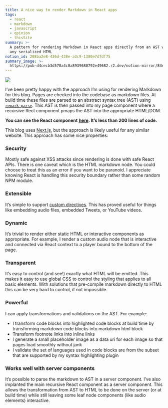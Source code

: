 ```yaml
---
title: A nice way to render Markdown in React apps
tags:
  - react
  - markdown
  - javascript
  - opinion
  - thisSite
summary: >-
  A pattern for rendering Markdown in React apps directly from an AST without
  any serialized HTML
notion_id: 208ba2e8-436d-438e-a3c9-1380e7d7df75
summary_image: >-
  https://pub-d4cecb3d578a4c0a8939680792e49682.r2.dev/notion-mirror/84ebb48c-616a-4f51-ae9a-991a4e0a7e9b/5f7f7012-783d-430d-b66d-203628d6adfe/Screenshot_2024-11-22_at_11.14.50_AM.png
---
```

![](https://pub-d4cecb3d578a4c0a8939680792e49682.r2.dev/notion-mirror/84ebb48c-616a-4f51-ae9a-991a4e0a7e9b/5f7f7012-783d-430d-b66d-203628d6adfe/Screenshot_2024-11-22_at_11.14.50_AM.png)

I’ve been pretty happy with the approach I’m using for rendering Markdown for this blog. Pages are checked into the codebase as markdown files. At build time these files are parsed to an abstract syntax tree (AST) using [`remark-parse`](https://www.npmjs.com/package/remark-parse). This AST is then passed into my page component where a recursive Rect component pmaps the AST into the appropriate HTML/DOM.

**You can see the React component** [**here**](https://github.com/captbaritone/jordaneldredge.com/blob/705cb9213b79f68ec48c05ec052f740f7234d936/lib/components/Markdown.js)**. It’s less than 200 lines of code.**

This blog uses [Next.js](https://nextjs.org/), but the approach is likely useful for any similar website. This approach has some nice properties:

### Security

Mostly safe against XSS attacks since rendering is done with safe React APIs. There is one caveat which is the HTML markdown node. You could choose to treat this as an error if you want to be paranoid. I appreciate knowing React is handling this security boundary rather than some random NPM module.

### Extensible

It’s simple to support [custom directives](https://github.com/remarkjs/remark-directive). This has proved useful for things like embedding audio files, embedded Tweets, or YouTube videos.

### Dynamic

It’s trivial to render either static HTML or interactive components as appropriate. For example, I render a custom audio node that is interactive and connected via React context to a player bound to the bottom of the page.

### Transparent

It’s easy to control (and see!) exactly what HTML will be emitted. This makes it easy to use global CSS to control the styling that applies to all basic elements. With solutions that pre-compile markdown directly to HTML this can be very hard to control, if not impossible.

### Powerful

I can apply transformations and validations on the AST. For example:

- I transform code blocks into highlighted code blocks at build time by transforming markdown code blocks into markdown html block
- Transform footnote links into inline links
- I generate a small placeholder image as a data uri for each image so that pages load smoothly without jank
- I validate the set of languages used in code blocks are from the subset that are supported by my syntax highlighting plugin

### Works well with server components

It’s possible to parse the markdown to AST in a server component. I’ve also implanted the main recursive React component as a server component. This allows the transformation from AST to HTML to be done on the server (or at build time) while still leaving some leaf node components (like audio elements) interactive.
